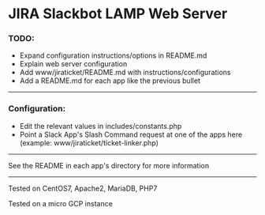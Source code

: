 # JIRA Slackbot LAMP Web Server

### TODO:
* Expand configuration instructions/options in README.md
* Explain web server configuration
* Add www/jiraticket/README.md with instructions/configurations
* Add a README.md for each app like the previous bullet

---

### Configuration:
* Edit the relevant values in includes/constants.php
* Point a Slack App's Slash Command request at one of the apps here (example: www/jiraticket/ticket-linker.php)

---

See the README in each app's directory for more information

---

Tested on CentOS7, Apache2, MariaDB, PHP7

Tested on a micro GCP instance

